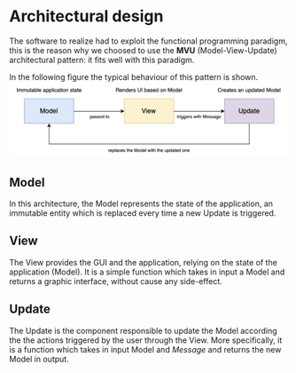 # Architectural design

The software to realize had to exploit the functional programming paradigm, this is the reason why
we choosed to use the **MVU** (Model-View-Update) architectural pattern: it fits well with this paradigm.

In the following figure the typical behaviour of this pattern is shown.
<img src="../diagrams/mvu/mvu.png" alt="Diagramma Model-View-Update">

## Model

In this architecture, the Model represents the state of the application, an immutable entity which
is replaced every time a new Update is triggered.

## View

The View provides the GUI and the application, relying on the state of the application (Model). 
It is a simple function which takes in input a Model and returns a graphic interface, without cause any side-effect.

## Update

The Update is the component responsible to update the Model according the the actions triggered by the user through the View.
More specifically, it is a function which takes in input Model and _Message_ and returns the new Model in output.